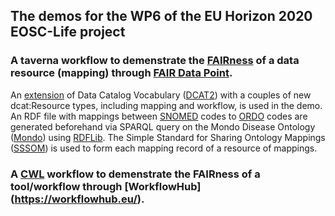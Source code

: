 ## The demos for the WP6 of the EU Horizon 2020 EOSC-Life project 

### A taverna workflow to demenstrate the [FAIRness](https://www.go-fair.org/fair-principles/) of a data resource (mapping) through [FAIR Data Point](https://github.com/FAIRDataTeam/FAIRDataPoint-Spec). 

  An [extension](https://github.com/LUMC-BioSemantics/dcat-extension/) of Data Catalog Vocabulary ([DCAT2](https://www.w3.org/TR/vocab-dcat-2
)) with a couples of new dcat:Resource types, including mapping and workflow, is used in the demo. An RDF file with mappings between [SNOMED](https://www.snomed.org) codes to [ORDO](https://www.snomed.org) codes are generated beforehand via SPARQL query on the Mondo Disease Ontology ([Mondo](https://mondo.monarchinitiative.org/)) using [RDFLib](https://github.com/RDFLib/rdflib
). The Simple Standard for Sharing Ontology Mappings ([SSSOM](https://github.com/mapping-commons/SSSOM)) is used to form each mapping record of a resource of mappings. 
  
### A [CWL](https://www.commonwl.org/) workflow to demenstrate the FAIRness of a tool/workflow through [WorkflowHub] (https://workflowhub.eu/). 
